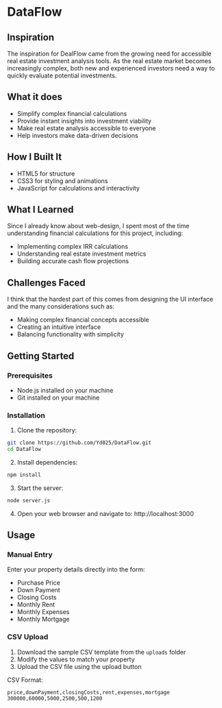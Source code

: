 # DataFlow

## Inspiration
The inspiration for DealFlow came from the growing need for accessible real estate investment analysis tools. As the real estate market becomes increasingly complex, both new and experienced investors need a way to quickly evaluate potential investments. 

## What it does
- Simplify complex financial calculations
- Provide instant insights into investment viability
- Make real estate analysis accessible to everyone
- Help investors make data-driven decisions

## How I Built It
- HTML5 for structure
- CSS3 for styling and animations
- JavaScript for calculations and interactivity

## What I Learned
Since I already know about web-design, I spent most of the time understanding financial calculations for this project, including:
- Implementing complex IRR calculations
- Understanding real estate investment metrics
- Building accurate cash flow projections

## Challenges Faced
I think that the hardest part of this comes from designing the UI interface and the many considerations such as:
- Making complex financial concepts accessible
- Creating an intuitive interface
- Balancing functionality with simplicity

## Getting Started

### Prerequisites
- Node.js installed on your machine
- Git installed on your machine

### Installation

1. Clone the repository:
```bash
git clone https://github.com/Yd025/DataFlow.git
cd DataFlow
```

2. Install dependencies:
```bash
npm install
```

3. Start the server:
```bash
node server.js
```

4. Open your web browser and navigate to:
   http://localhost:3000

## Usage

### Manual Entry
Enter your property details directly into the form:
- Purchase Price
- Down Payment
- Closing Costs
- Monthly Rent
- Monthly Expenses
- Monthly Mortgage

### CSV Upload
1. Download the sample CSV template from the `uploads` folder
2. Modify the values to match your property
3. Upload the CSV file using the upload button

CSV Format:
```csv
price,downPayment,closingCosts,rent,expenses,mortgage
300000,60000,5000,2500,500,1200
```
